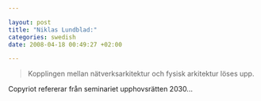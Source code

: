 ```yaml
--- 

layout: post
title: "Niklas Lundblad:" 
categories: swedish 
date: 2008-04-18 00:49:27 +02:00 

---
```


> Kopplingen mellan nätverksarkitektur och fysisk arkitektur löses upp.

Copyriot refererar från seminariet upphovsrätten 2030... 